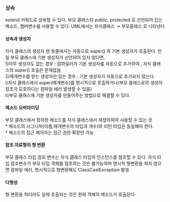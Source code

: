 ### 상속
extend 키워드로 상속할 수 있다.
부모 클래스의 public, protected 로 선언되어 있는 메소드, 멤버변수를 사용할 수 있다.
UML에서는 자식클래스 → 부모클래스 로 나타낸다

#### 상속과 생성자
자식 클래스의 생성자 맨 윗줄에서는 자동으로 super() 즉 기본 생성자가 호출된다.
만일 부모 클래스에 기본 생성자가 선언되어 있지 않다면,  
    1)아무 생성자도 없는 경우 : 컴파일러가 기본 생성자를 자동으로 추가하여 , 자식 클래스의 super() 호출은 문제없음  
    2)매개변수를 받는 생성자만 있는 경우 : 기본 생성자가 자동으로 추가되지 않는다.  
        i)자식 클래스에서 super(매개변수)를 명시적으로 호출하거나(부모 클래스로의 생성자 참조가 모호하다는 컴파일 에러 발생할 수 있음)  
        ii)부모 클래스에 기본 생성자를 만들어주는 방법으로 해결할 수 있다.

#### 메소드 오버라이딩
부모 클래스에서 정의한 메소드를 자식 클래스에서 재정의하여 사용할 수 있는 것  
    * 메소드의 시그니처(이름,매개변수의 타입과 개수)와 리턴 타입은 동일해야 한다.  
    * 메소드의 접근 제어자는 접근 권한 확장만 가능

#### 참조 자료형의 형 변환
부모 클래스 타입 참조 변수는 자식 클래스 타입의 인스턴스를 참조할 수 있다.
자식 타입 참조변수가 부모 타입 객체를 참조하는 것은 불가능하며 명시적 형변환을 하지 않으면 컴파일 에러, 명시적으로 형변환해도 ClassCastException 발생

#### 다형성
형 변환을 하더라도 실제 호출되는 것은 원래 객체의 메소드가 호출된다


